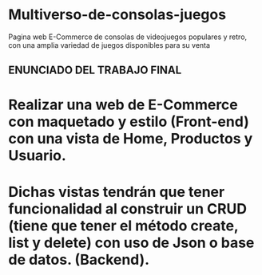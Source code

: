 # Multiverso-de-consolas-juegos
Pagina web E-Commerce de consolas de videojuegos populares y retro, con una amplia variedad de juegos disponibles para su venta

## ENUNCIADO DEL TRABAJO FINAL 

# Realizar una web de E-Commerce con maquetado y estilo (Front-end) con una vista de Home, Productos y Usuario.

# Dichas vistas tendrán que tener funcionalidad al construir un CRUD (tiene que tener el método create, list y delete) con uso de Json o base de datos. (Backend).
